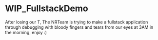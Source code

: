 # WIP_FullstackDemo
After losing our T, The NRTeam is trying to make a fullstack application through debugging with bloody fingers and tears from our eyes at 3AM in the morning, enjoy :)
